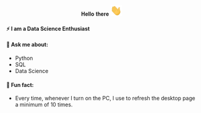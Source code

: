 <div align="center">
𝐇𝐞𝐥𝐥𝐨 𝐭𝐡𝐞𝐫𝐞 <img src="https://github.com/ABSphreak/ABSphreak/blob/master/gifs/Hi.gif" width="30px">
</div>

#### ⚡ I am a Data Science Enthusiast

#### 💬 Ask me about:
- Python
- SQL
- Data Science

#### 🤪 Fun fact:
- Every time, whenever I turn on the PC, I use to refresh the desktop page a minimum of 10 times.
